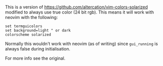 This is a version of https://github.com/altercation/vim-colors-solarized
modified to always use true color (24 bit rgb). This means it will work with
neovim with the following:

    set termguicolors
    set background=light " or dark
    colorscheme solarized

Normally this wouldn't work with neovim (as of writing) since `gui_running` is always false during initialisation.

For more info see the original.
